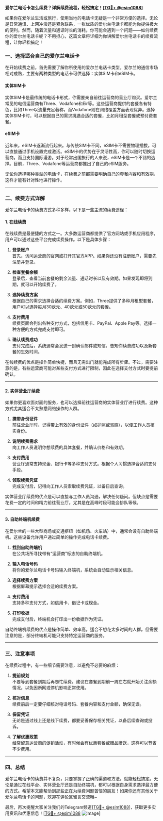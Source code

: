 **爱尔兰电话卡怎么续费？详解续费流程，轻松搞定！[[TG💪+ @esim1088](https://t.me/s/esim1088)]**

如果你在爱尔兰生活或旅行，使用当地的电话卡无疑是一个非常方便的选择。无论是日常通讯、上网冲浪还是紧急联系，一张优质的爱尔兰电话卡都能为你提供极大的便利。然而，随着流量和通话时长的消耗，你可能会遇到一个问题——如何续费你的爱尔兰电话卡呢？不用担心，这篇文章将详细为你讲解爱尔兰电话卡的续费流程，让你轻松搞定！

### 一、选择适合自己的爱尔兰电话卡

在开始续费之前，首先需要了解你所使用的爱尔兰电话卡类型。爱尔兰的通信市场相对成熟，主要有两种类型的电话卡可供选择：实体SIM卡和eSIM卡。

#### 实体SIM卡
实体SIM卡是最传统的电话卡形式，你需要亲自前往运营商的营业厅购买。爱尔兰常见的电信运营商有Three、Vodafone和Eir等。这些运营商提供的套餐各有特色，比如Three以流量充足著称，而Vodafone则在网络覆盖方面表现优异。选择实体SIM卡时，可以根据自己的需求挑选合适的套餐，比如月租型套餐或预付费套餐。

#### eSIM卡
近年来，eSIM卡逐渐流行起来。与传统SIM卡不同，eSIM卡不需要物理插拔，可以直接通过手机设置完成激活。eSIM卡的优势在于灵活性高，你可以随时切换运营商，而且支持国际漫游。对于经常出国旅行的人来说，eSIM卡是一个不错的选择。目前，Three、Vodafone等运营商都推出了自己的eSIM服务。

无论你选择哪种类型的电话卡，在续费之前都需要明确自己的套餐内容和有效期，这样才能有针对性地进行操作。

---

### 二、续费方式详解

爱尔兰电话卡的续费方式多种多样，以下是一些主流的续费途径：

#### 1. 在线续费
在线续费是最便捷的方式之一。大多数运营商都提供了官方网站或手机应用程序，用户可以通过这些平台完成续费操作。以下是具体步骤：

1. **登录账户**  
   首先，访问运营商的官网或打开其官方APP。如果你还没有注册账户，需要先注册并登录。

2. **检查套餐余额**  
   登录后，查看当前套餐的剩余流量、通话时长以及有效期。如果发现即将到期，就可以开始续费了。

3. **选择续费方案**  
   根据自己的需求选择合适的续费方案。例如，Three提供了多种月租型套餐，用户可以选择每月30欧元、40欧元或50欧元的套餐。

4. **支付费用**  
   续费页面会列出各种支付方式，包括信用卡、PayPal、Apple Pay等。选择一种方便的方式完成支付即可。

5. **确认续费成功**  
   支付完成后，系统通常会发送一封确认邮件或短信，告知你续费成功以及新套餐的生效时间。

在线续费的优点是操作简单快捷，而且无需出门就能完成所有步骤。不过，需要注意的是，有些运营商可能对某些支付方式进行限制，因此在选择支付方式时要提前确认。

---

#### 2. 实体营业厅续费
如果你更喜欢面对面的服务，也可以选择前往运营商的实体营业厅进行续费。这种方式尤其适合不太熟悉网络操作的人群。

1. **携带身份证件**  
   前往营业厅时，记得带上有效的身份证件（如护照或驾照），以便工作人员核实身份。

2. **说明续费需求**  
   向工作人员说明你想续费的具体套餐，并确认价格和有效期。

3. **支付费用**  
   营业厅通常支持现金、银行卡等多种支付方式。根据个人习惯选择合适的支付手段。

4. **领取续费凭证**  
   完成支付后，记得向工作人员索取续费凭证，以备日后查询。

实体营业厅续费的优点是可以直接与工作人员沟通，解决任何疑问。但缺点是需要花费一定的时间和精力前往营业厅，尤其是在高峰时段可能会排队等候。

---

#### 3. 自助终端机续费
在爱尔兰的一些大型商场或交通枢纽（如机场、火车站）中，通常会设有自助终端机。这些设备允许用户通过简单的操作完成电话卡续费。

1. **找到自助终端机**  
   在公共场所寻找带有“运营商”标志的自助终端机。

2. **输入电话号码**  
   将你的爱尔兰电话卡号码输入终端机，系统会自动显示相关信息。

3. **选择续费方案**  
   根据屏幕提示选择合适的续费方案。

4. **支付费用**  
   支持多种支付方式，如信用卡、借记卡或现金。

5. **打印收据**  
   完成支付后，终端机会打印出一份收据作为凭证。

自助终端机续费的优点是操作简单、效率高，适合不想花太多时间的人群。但需要注意的是，部分终端机可能只支持特定运营商的服务。

---

### 三、注意事项

在续费过程中，有一些细节需要注意，以避免不必要的麻烦：

1. **提前规划**  
   不要等到套餐到期后再匆忙续费。建议在套餐到期前一周左右就开始关注余额情况，以免因断网或停机影响正常使用。

2. **核对信息**  
   续费前后一定要仔细核对电话号码、套餐内容和支付金额，确保无误。

3. **保留凭证**  
   无论是通过线上还是线下续费，都要妥善保存相关凭证，以备后续查询或投诉。

4. **了解优惠政策**  
   经常留意运营商的促销活动，有时候会有优惠套餐或赠品赠送，这样可以节省不少费用。

---

### 四、总结

爱尔兰电话卡的续费并不复杂，只要掌握了正确的渠道和方法，就能轻松搞定。无论是通过在线平台、实体营业厅还是自助终端机，都可以根据自身需求选择最方便的方式。希望本文能帮助到那些正在为续费问题苦恼的朋友！如果你还有其他关于爱尔兰电话卡的问题，欢迎在评论区留言交流哦~

最后，再次提醒大家关注我们的Telegram频道[[TG💪+ @esim1088](https://t.me/s/esim1088)]，获取更多实用资讯和优惠信息！[[TG💪+ @esim1088](https://t.me/s/esim1088) ![Image](https://i.postimg.cc/4NQfJmqS/Snipaste-2025-05-13-00-14-12.png)]